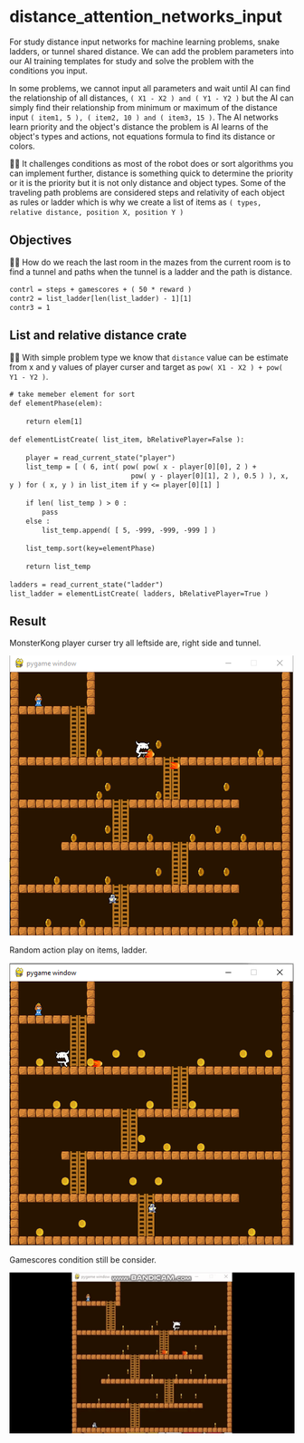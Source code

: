 # distance_attention_networks_input
For study distance input networks for machine learning problems, snake ladders, or tunnel shared distance. We can add the problem parameters into our AI training templates for study and solve the problem with the conditions you input.

In some problems, we cannot input all parameters and wait until AI can find the relationship of all distances, ```( X1 - X2 ) and ( Y1 - Y2 )``` but the AI can simply find their relationship from minimum or maximum of the distance input ```( item1, 5 ), ( item2, 10 ) and ( item3, 15 )```. The AI networks learn priority and the object's distance the problem is AI learns of the object's types and actions, not equations formula to find its distance or colors.

🧸💬 It challenges conditions as most of the robot does or sort algorithms you can implement further, distance is something quick to determine the priority or it is the priority but it is not only distance and object types. Some of the traveling path problems are considered steps and relativity of each object as rules or ladder which is why we create a list of items as ```( types, relative distance, position X, position Y )```

## Objectives ##

🧸💬 How do we reach the last room in the mazes from the current room is to find a tunnel and paths when the tunnel is a ladder and the path is distance.

```
contrl = steps + gamescores + ( 50 * reward )
contr2 = list_ladder[len(list_ladder) - 1][1]
contr3 = 1
```

## List and relative distance crate ##

👧💬 With simple problem type we know that ```distance``` value can be estimate from x and y values of player curser and target as ```pow( X1 - X2 ) + pow( Y1 - Y2 )```.

```
# take memeber element for sort
def elementPhase(elem):

    return elem[1]
	
def elementListCreate( list_item, bRelativePlayer=False ):

	player = read_current_state("player")
	list_temp = [ ( 6, int( pow( pow( x - player[0][0], 2 ) + 
                              pow( y - player[0][1], 2 ), 0.5 ) ), x, y ) for ( x, y ) in list_item if y <= player[0][1] ]
	
	if len( list_temp ) > 0 :
		pass
	else :
		list_temp.append( [ 5, -999, -999, -999 ] )
		
	list_temp.sort(key=elementPhase)

	return list_temp
  
ladders = read_current_state("ladder")
list_ladder = elementListCreate( ladders, bRelativePlayer=True )
```

## Result ##

MonsterKong player curser try all leftside are, right side and tunnel.

![sample picutre](https://github.com/jkaewprateep/distance_attention_networks_input/blob/main/01.png?raw=true "sample picutre")

Random action play on items, ladder.

![sample picutre](https://github.com/jkaewprateep/distance_attention_networks_input/blob/main/02.png?raw=true "sample picutre")

Gamescores condition still be consider.

![sample picutre](https://github.com/jkaewprateep/distance_attention_networks_input/blob/main/MonsterKong.gif?raw=true "sample picutre")
